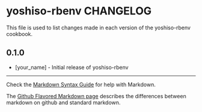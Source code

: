 yoshiso-rbenv CHANGELOG
=======================

This file is used to list changes made in each version of the yoshiso-rbenv cookbook.

0.1.0
-----
- [your_name] - Initial release of yoshiso-rbenv

- - -
Check the [Markdown Syntax Guide](http://daringfireball.net/projects/markdown/syntax) for help with Markdown.

The [Github Flavored Markdown page](http://github.github.com/github-flavored-markdown/) describes the differences between markdown on github and standard markdown.
